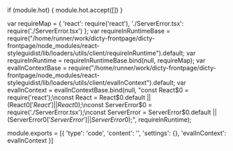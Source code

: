 
if (module.hot) {
	module.hot.accept([])
}

var requireMap = {
    'react': require('react'),
    './ServerError.tsx': require('./ServerError.tsx')
};
var requireInRuntimeBase = require("/home/runner/work/dicty-frontpage/dicty-frontpage/node_modules/react-styleguidist/lib/loaders/utils/client/requireInRuntime").default;
var requireInRuntime = requireInRuntimeBase.bind(null, requireMap);
var evalInContextBase = require("/home/runner/work/dicty-frontpage/dicty-frontpage/node_modules/react-styleguidist/lib/loaders/utils/client/evalInContext").default;
var evalInContext = evalInContextBase.bind(null, "const React$0 = require('react');\nconst React = React$0.default || (React$0['React'] || React$0);\nconst ServerError$0 = require('./ServerError.tsx');\nconst ServerError = ServerError$0.default || (ServerError$0['ServerError'] || ServerError$0);", requireInRuntime);

module.exports = [{
        'type': 'code',
        'content': '<ServerError />',
        'settings': {},
        'evalInContext': evalInContext
    }]
	